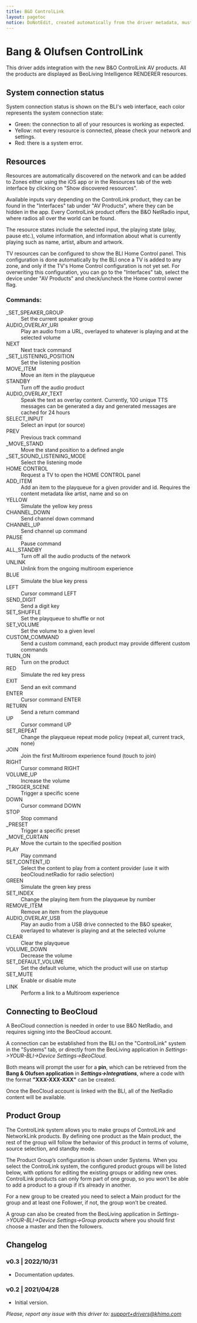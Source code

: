 ```yaml
---
title: B&O ControlLink
layout: pagetoc
notice: DoNotEdit, created automatically from the driver metadata, must be updated on the driver itself
---
```

# Bang & Olufsen ControlLink

This driver adds integration with the new B&O ControlLink AV products. All the products are displayed as BeoLiving Intelligence RENDERER resources.

## System connection status

System connection status is shown on the BLI's web interface, each color represents the system connection state:

  - Green: the connection to all of your resources is working as expected.
  - Yellow: not every resource is connected, please check your network and settings.
  - Red: there is a system error.

## Resources

Resources are automatically discovered on the network and can be added to Zones either using the iOS app or in the Resources tab of the web interface by clicking on "Show discovered resources".

Available inputs vary depending on the ControlLink product, they can be found in the "Interfaces" tab under "AV Products", where they can be hidden in the app.
Every ControlLink product offers the B&O NetRadio input, where radios all over the world can be found.

The resource states include the selected input, the playing state (play, pause etc.), volume information, and information about what is currently playing such as name, artist, album and artwork.

TV resources can be configured to show the BLI Home Control panel. This configuration is done automatically by the BLI once a TV is added to any zone, and only if the TV's Home Control configuration is not yet set.
For overwriting this configuration, you can go to the "Interfaces" tab, select the device under "AV Products" and check/uncheck the Home control owner flag. 

### Commands:
<dl>

<dt>_SET_SPEAKER_GROUP</dt><dd>Set the current speaker group</dd>
<dt>AUDIO_OVERLAY_URI</dt><dd>Play an audio from a URL, overlayed to whatever is playing and at the selected volume</dd>
<dt>NEXT</dt><dd>Next track command</dd>
<dt>_SET_LISTENING_POSITION</dt><dd>Set the listening position</dd>
<dt>MOVE_ITEM</dt><dd>Move an item in the playqueue</dd>
<dt>STANDBY</dt><dd>Turn off the audio product</dd>
<dt>AUDIO_OVERLAY_TEXT</dt><dd>Speak the text as overlay content. Currently, 100 unique TTS messages can be generated a day and generated messages are cached for 24 hours</dd>
<dt>SELECT_INPUT</dt><dd>Select an input (or source)</dd>
<dt>PREV</dt><dd>Previous track command</dd>
<dt>_MOVE_STAND</dt><dd>Move the stand position to a defined angle</dd>
<dt>_SET_SOUND_LISTENING_MODE</dt><dd>Select the listening mode</dd>
<dt>HOME CONTROL</dt><dd>Request a TV to open the HOME CONTROL panel</dd>
<dt>ADD_ITEM</dt><dd>Add an item to the playqueue for a given provider and id. Requires the content metadata like artist, name and so on</dd>
<dt>YELLOW</dt><dd>Simulate the yellow key press</dd>
<dt>CHANNEL_DOWN</dt><dd>Send channel down command</dd>
<dt>CHANNEL_UP</dt><dd>Send channel up command</dd>
<dt>PAUSE</dt><dd>Pause command</dd>
<dt>ALL_STANDBY</dt><dd>Turn off all the audio products of the network</dd>
<dt>UNLINK</dt><dd>Unlink from the ongoing multiroom experience</dd>
<dt>BLUE</dt><dd>Simulate the blue key press</dd>
<dt>LEFT</dt><dd>Cursor command LEFT</dd>
<dt>SEND_DIGIT</dt><dd>Send a digit key</dd>
<dt>SET_SHUFFLE</dt><dd>Set the playqueue to shuffle or not</dd>
<dt>SET_VOLUME</dt><dd>Set the volume to a given level</dd>
<dt>CUSTOM_COMMAND</dt><dd>Send a custom command, each product may provide different custom commands</dd>
<dt>TURN_ON</dt><dd>Turn on the product</dd>
<dt>RED</dt><dd>Simulate the red key press</dd>
<dt>EXIT</dt><dd>Send an exit command</dd>
<dt>ENTER</dt><dd>Cursor command ENTER</dd>
<dt>RETURN</dt><dd>Send a return command</dd>
<dt>UP</dt><dd>Cursor command UP</dd>
<dt>SET_REPEAT</dt><dd>Change the playqueue repeat mode policy (repeat all, current track, none)</dd>
<dt>JOIN</dt><dd>Join the first Multiroom experience found (touch to join)</dd>
<dt>RIGHT</dt><dd>Cursor command RIGHT</dd>
<dt>VOLUME_UP</dt><dd>Increase the volume</dd>
<dt>_TRIGGER_SCENE</dt><dd>Trigger a specific scene</dd>
<dt>DOWN</dt><dd>Cursor command DOWN</dd>
<dt>STOP</dt><dd>Stop command</dd>
<dt>_PRESET</dt><dd>Trigger a specific preset</dd>
<dt>_MOVE_CURTAIN</dt><dd>Move the curtain to the specified position</dd>
<dt>PLAY</dt><dd>Play command</dd>
<dt>SET_CONTENT_ID</dt><dd>Select the content to play from a content provider (use it with beoCloud:netRadio for radio selection)</dd>
<dt>GREEN</dt><dd>Simulate the green key press</dd>
<dt>SET_INDEX</dt><dd>Change the playing item from the playqueue by number</dd>
<dt>REMOVE_ITEM</dt><dd>Remove an item from the playqueue</dd>
<dt>AUDIO_OVERLAY_USB</dt><dd>Play an audio from a USB drive connected to the B&O speaker, overlayed to whatever is playing and at the selected volume</dd>
<dt>CLEAR</dt><dd>Clear the playqueue</dd>
<dt>VOLUME_DOWN</dt><dd>Decrease the volume</dd>
<dt>SET_DEFAULT_VOLUME</dt><dd>Set the default volume, which the product will use on startup</dd>
<dt>SET_MUTE</dt><dd>Enable or disable mute</dd>
<dt>LINK</dt><dd>Perform a link to a Multiroom experience</dd>
</dl>

## Connecting to BeoCloud
A BeoCloud connection is needed in order to use B&O NetRadio, and requires signing into the BeoCloud account. 

A connection can be established from the BLI on the "ControlLink" system in the "Systems" tab, or directly from the BeoLiving application in _Settings->YOUR-BLI->Device Settings->BeoCloud_.

Both means will prompt the user for a **pin**, which can be retrieved from the **Bang & Olufsen application** in **_Settings->Integrations_**, where a code with the format **"XXX-XXX-XXX"** can be created. 

Once the BeoCloud account is linked with the BLI, all of the NetRadio content will be available.

## Product Group

The ControlLink system allows you to make groups of ControlLink and NetworkLink products. By defining one product as the Main product, the rest of the group will follow the behavior of this product in terms of volume, source selection, and standby mode.

The Product Group’s configuration is shown under Systems. When you select the ControlLink system, the configured product groups will be listed below, with options for editing the existing groups or adding new ones. ControlLink products can only form part of one group, so you won’t be able to add a product to a group if it’s already in another.

For a new group to be created you need to select a Main product for the group and at least one Follower, if not, the group won’t be created.

A group can also be created from the BeoLiving application in _Settings->YOUR-BLI->Device Settings->Group products_ where you should first choose a master and then the followers.

## Changelog
### v0.3 | 2022/10/31

- Documentation updates.

### v0.2 | 2021/04/28

- Initial version.
 
*Please, report any issue with this driver to: support+drivers@khimo.com*

